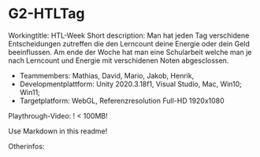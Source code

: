 # G2-HTLTag

Workingtitle: HTL-Week
Short description: Man hat jeden Tag verschidene Entscheidungen zutreffen die den Lerncount deine Energie oder dein Geld beeinflussen. 
Am ende der Woche hat man eine Schularbeit welche man je nach Lerncount und Energie mit verschidenen Noten abgesclossen.

+ Teammembers: Mathias, David, Mario, Jakob, Henrik,
+ Developmentplattform: Unity 2020.3.18f1, Visual Studio, Mac, Win10; Win11;
+ Targetplatform: WebGL, Referenzresolution Full-HD 1920x1080

Playthrough-Video: ! < 100MB!

Use Markdown in this readme!

Otherinfos:
